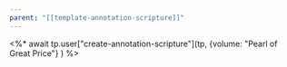 ```yaml
---
parent: "[[template-annotation-scripture]]"
---
```

<%* await tp.user["create-annotation-scripture"](tp, {volume: "Pearl of Great Price"} ) %>
